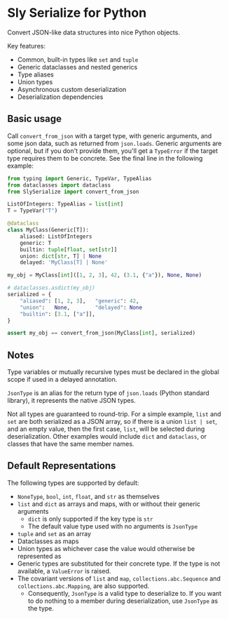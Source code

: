 # Sly Serialize for Python

Convert JSON-like data structures into nice Python objects.

Key features:

- Common, built-in types like `set` and `tuple`
- Generic dataclasses and nested generics
- Type aliases
- Union types
- Asynchronous custom deserialization
- Deserialization dependencies

## Basic usage

Call `convert_from_json` with a target type, with generic arguments, and some json data, such as returned from `json.loads`. Generic arguments are optional, but if you don't provide them, you'll get a `TypeError` if the target type requires them to be concrete. See the final line in the following example:

```py
from typing import Generic, TypeVar, TypeAlias
from dataclasses import dataclass
from SlySerialize import convert_from_json

ListOfIntegers: TypeAlias = list[int]
T = TypeVar("T")

@dataclass
class MyClass(Generic[T]):
    aliased: ListOfIntegers
    generic: T
    builtin: tuple[float, set[str]]
    union: dict[str, T] | None
    delayed: 'MyClass[T] | None'

my_obj = MyClass[int]([1, 2, 3], 42, (3.1, {"a"}), None, None)

# dataclasses.asdict(my_obj)
serialized = {
    "aliased": [1, 2, 3],   "generic": 42,
    "union":   None,        "delayed": None
    "builtin": [3.1, ["a"]],
}

assert my_obj == convert_from_json(MyClass[int], serialized)
```

## Notes

Type variables or mutually recursive types must be declared in the global scope if used in a delayed annotation.

`JsonType` is an alias for the return type of `json.loads` (Python standard library), it represents the native JSON types.

Not all types are guaranteed to round-trip. For a simple example, `list` and `set` are both serialized as a JSON array, so if there is a union `list | set`, and an empty value, then the first case, `list`, will be selected during deserialization. Other examples would include `dict` and `dataclass`, or classes that have the same member names.

## Default Representations

The following types are supported by default:

- `NoneType`, `bool`, `int`, `float`, and `str` as themselves
- `list` and `dict` as arrays and maps, with or without their generic arguments
    - `dict` is only supported if the key type is `str`
    - The default value type used with no arguments is `JsonType`
- `tuple` and `set` as an array
- Dataclasses as maps
- Union types as whichever case the value would otherwise be represented as
- Generic types are substituted for their concrete type. If the type is not available, a `ValueError` is raised.
- The covariant versions of `list` and `map`, `collections.abc.Sequence` and `collections.abc.Mapping`, are also supported.
    - Consequently, `JsonType` is a valid type to deserialize to. If you want to do nothing to a member during deserialization, use `JsonType` as the type.

